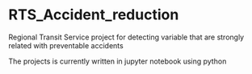 # RTS_Accident_reduction
Regional Transit Service project for detecting variable that are strongly related with preventable accidents


<footnote> The projects is currently written in jupyter notebook using python
